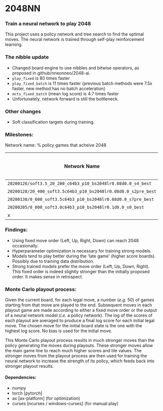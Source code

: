 # 2048NN
### Train a neural network to play 2048
This project uses a policy network and tree search to find the optimal moves.
The neural network is trained through self-play reinforcement learning.


### The nibble update
* Changed board engine to use nibbles and bitwise operators, as proposed in github/nneonneo/2048-ai.
* `play_fixed` is 80 times faster
* `play_fixed_batch` is 11 times faster (previous batch methods were 7.5x faster, new method has no batch acceleration)
* `mcts_fixed_batch` (mean log score) is 4.7 times faster
* Unfortunately, network forward is still the bottleneck.

### Other changes
* Soft classification targets during training.


### Milestones:
Network name: % policy games that acheive 2048

| Network Name | % Policy games acheiving 2048 |
|---|---|
| `20200126/soft3.5_20_200_c64b3_p10_bs2048lr0.08d0.0_s4_best` | 0.4 |
| `20200128/20_400_soft3.5c64b3_p10_bs2048lr0.08d0.0_s2pre_best` | 1.88 |
| `20200130/0_600_soft3.5c64b3_p10_bs2048lr0.08d0.0_s7pre_best` | 4.2 |
| `20200205/0_800_soft3.0c64b3_p10_bs2048lr0.1d0.0_s0_best` | 6.16 |
| x | x |


### Findings:
* Using fixed move order (Left, Up, Right, Down) can reach 2048 occasionally.
* Hyperparameter optimization is necessary for training strong models.
* Models tend to play better during the 'late game' (higher score boards).
Possibly due to training data distribution.
* Strong trained models prefer the move order (Left, Up, Down, Right).
This fixed order is indeed slightly stronger than the initially proposed order.
It makes sense in retrospect.


### Monte Carlo playout process:
Given the current board, for each legal move, a number (*e.g.* 50) of games starting from that move are played to the end.
Subsequent moves in each playout game are made according to either a fixed move order or the output of a neural network model (*i.e.* a policy network).
The log of the scores of each playout are averaged to produce a final log score for each initial legal move.
The chosen move for the initial board state is the one with the highest log score.
No bias is used for the initial move.

This Monte Carlo playout process results in much stronger moves than the policy generating the moves during playouts. 
These stronger moves allow the main game line to reach much higher scores and tile values.
The stronger moves from the playout process are then used for training the neural network to increase the strength of its policy, which feeds back into stronger playout results.


#### Dependencies:
- numpy
- torch [pytorch]
- ax [ax-platform] (for optimization)
- curses [ncurses / windows-curses] (for manual play)
